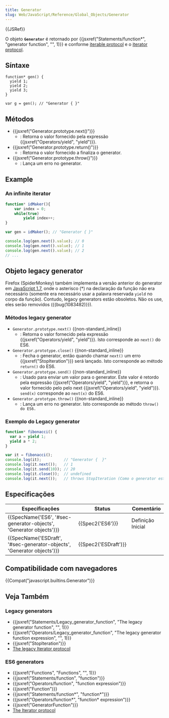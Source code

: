 ```yaml
---
title: Generator
slug: Web/JavaScript/Reference/Global_Objects/Generator
---
```


{{JSRef}}

O objeto **`Generator`** é retornado por {{jsxref("Statements/function*", "generator function", "", 1)}} e conforme [iterable protocol](/pt-BR/docs/Web/JavaScript/Reference/Iteration_protocols#iterable) e o [iterator protocol](/pt-BR/docs/Web/JavaScript/Reference/Iteration_protocols#iterator).

## Síntaxe

```
function* gen() {
  yield 1;
  yield 2;
  yield 3;
}

var g = gen(); // "Generator { }"
```

## Métodos

- {{jsxref("Generator.prototype.next()")}}
  - : Retorna o valor fornecido pela expressão {{jsxref("Operators/yield", "yield")}}.
- {{jsxref("Generator.prototype.return()")}}
  - : Retorna o valor fornecido a finaliza o generator.
- {{jsxref("Generator.prototype.throw()")}}
  - : Lança um erro no generator.

## Example

### An infinite iterator

```js
function* idMaker(){
    var index = 0;
    while(true)
        yield index++;
}

var gen = idMaker(); // "Generator { }"

console.log(gen.next().value); // 0
console.log(gen.next().value); // 1
console.log(gen.next().value); // 2
// ...
```

## Objeto legacy generator

Firefox (SpiderMonkey) também implementa a versão anterior do generator em [JavaScript 1.7](/pt-BR/docs/Web/JavaScript/New_in_JavaScript/1.7), onde o asterisco (\*) na declaração da função não era necessário (somente era necessário usar a palavra reservada `yield` no corpo da função). Contudo, legacy generators estão obsoletos. Não os use, eles serão removidos ({{bug(1083482)}}).

### Métodos legacy generator

- `Generator.prototype.next()` {{non-standard_inline}}
  - : Retorna o valor fornecido pela expressão {{jsxref("Operators/yield", "yield")}}. Isto corresponde ao `next()` do ES6.
- `Generator.prototype.close()` {{non-standard_inline}}
  - : Fecha o generator, então quando chamar `next()` um erro {{jsxref("StopIteration")}} será lançado. Isto corresponde ao método `return()` do ES6.
- `Generator.prototype.send()` {{non-standard_inline}}
  - : Usado para enviar um valor para o generator. Este valor é retordo pela expressão {{jsxref("Operators/yield", "yield")}}, e retorna o valor fornecido pelo pelo next {{jsxref("Operators/yield", "yield")}}. `send(x)` corresponde ao `next(x)` do ES6.
- `Generator.prototype.throw()` {{non-standard_inline}}
  - : Lança um erro no generator. Isto corresponde ao método `throw() do ES6.`

### Exemplo do Legacy generator

```js
function* fibonacci() {
  var a = yield 1;
  yield a * 2;
}

var it = fibonacci();
console.log(it);          // "Generator {  }"
console.log(it.next());   // 1
console.log(it.send(10)); // 20
console.log(it.close());  // undefined
console.log(it.next());   // throws StopIteration (Como o generator está fechado)
```

## Especificações

| Especificações                                                                               | Status                       | Comentário        |
| -------------------------------------------------------------------------------------------- | ---------------------------- | ----------------- |
| {{SpecName('ES6', '#sec-generator-objects', 'Generator objects')}}     | {{Spec2('ES6')}}         | Definição Inicial |
| {{SpecName('ESDraft', '#sec-generator-objects', 'Generator objects')}} | {{Spec2('ESDraft')}} |                   |

## Compatibilidade com navegadores

{{Compat("javascript.builtins.Generator")}}

## Veja Também

### Legacy generators

- {{jsxref("Statements/Legacy_generator_function", "The legacy generator function", "", 1)}}
- {{jsxref("Operators/Legacy_generator_function", "The legacy generator function expression", "", 1)}}
- {{jsxref("StopIteration")}}
- [The legacy Iterator protocol](/pt-BR/docs/Web/JavaScript/Reference/Deprecated_and_obsolete_features/The_legacy_Iterator_protocol)

### ES6 generators

- {{jsxref("Functions", "Functions", "", 1)}}
- {{jsxref("Statements/function", "function")}}
- {{jsxref("Operators/function", "function expression")}}
- {{jsxref("Function")}}
- {{jsxref("Statements/function*", "function*")}}
- {{jsxref("Operators/function*", "function* expression")}}
- {{jsxref("GeneratorFunction")}}
- [The Iterator protocol](/pt-BR/docs/Web/JavaScript/Guide/The_Iterator_protocol)
